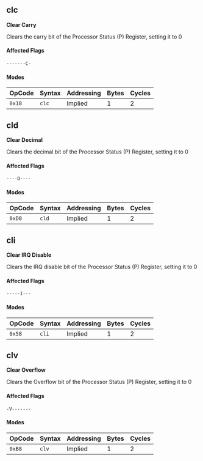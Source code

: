 
## clc

**Clear Carry**

Clears the carry bit of the Processor Status (P) Register, setting it to 0

#### Affected Flags

```
-------C-
```

#### Modes

| OpCode | Syntax | Addressing       | Bytes | Cycles |
|--------|--------|------------------|-------|--------|
| `0x18` | `clc`  | Implied          | 1     | 2      |


## cld

**Clear Decimal**

Clears the decimal bit of the Processor Status (P) Register, setting it to 0

#### Affected Flags

```
----D----
```

#### Modes

| OpCode | Syntax | Addressing       | Bytes | Cycles |
|--------|--------|------------------|-------|--------|
| `0xD8` | `cld`  | Implied          | 1     | 2      |


## cli

**Clear IRQ Disable**

Clears the IRQ disable bit of the Processor Status (P) Register, setting it to 0

#### Affected Flags

```
-----I---
```

#### Modes

| OpCode | Syntax | Addressing       | Bytes | Cycles |
|--------|--------|------------------|-------|--------|
| `0x58` | `cli`  | Implied          | 1     | 2      |


## clv

**Clear Overflow**

Clears the Overflow bit of the Processor Status (P) Register, setting it to 0

#### Affected Flags

```
-V-------
```

#### Modes

| OpCode | Syntax | Addressing       | Bytes | Cycles |
|--------|--------|------------------|-------|--------|
| `0xB8` | `clv`  | Implied          | 1     | 2      |
